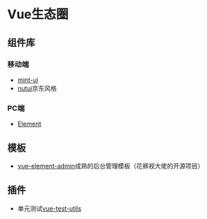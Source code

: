 # Vue生态圈

## 组件库

### 移动端
* [mint-ui](https://mint-ui.github.io/#!/zh-cn)
* [nutui](https://nutui.jd.com/#/index)京东风格

### PC端
* [Element](https://element.eleme.cn/#/zh-CN)

## 模板
* [vue-element-admin](https://panjiachen.gitee.io/vue-element-admin-site/zh/)成熟的后台管理模板（花裤衩大佬的开源项目）

## 插件
* 单元测试[vue-test-utils](https://vue-test-utils.vuejs.org/zh/)